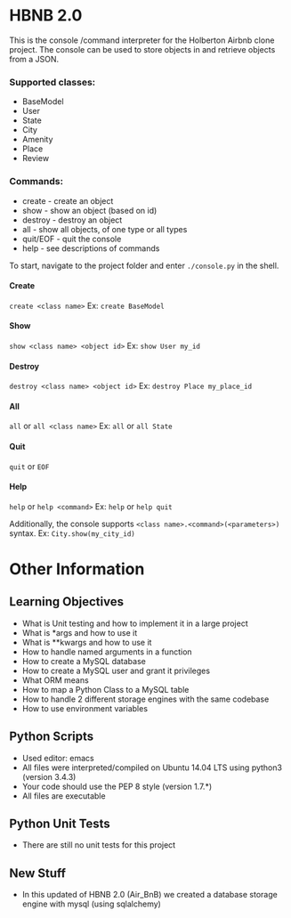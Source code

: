 # HBNB 2.0

This is the console /command interpreter for the Holberton Airbnb clone project. The console can be used to store objects in and retrieve objects from a JSON.

### Supported classes:
* BaseModel
* User
* State
* City
* Amenity
* Place
* Review

### Commands:
* create - create an object
* show - show an object (based on id)
* destroy - destroy an object
* all - show all objects, of one type or all types
* quit/EOF - quit the console
* help - see descriptions of commands

To start, navigate to the project folder and enter `./console.py` in the shell.

#### Create
`create <class name>`
Ex:
`create BaseModel`

#### Show
`show <class name> <object id>`
Ex:
`show User my_id`

#### Destroy
`destroy <class name> <object id>`
Ex:
`destroy Place my_place_id`

#### All
`all` or `all <class name>`
Ex:
`all` or `all State`

#### Quit
`quit` or `EOF`

#### Help
`help` or `help <command>`
Ex:
`help` or `help quit`

Additionally, the console supports `<class name>.<command>(<parameters>)` syntax.
Ex:
`City.show(my_city_id)`

# Other Information
## Learning Objectives
* What is Unit testing and how to implement it in a large project
* What is *args and how to use it
* What is **kwargs and how to use it
* How to handle named arguments in a function
* How to create a MySQL database
* How to create a MySQL user and grant it privileges
* What ORM means
* How to map a Python Class to a MySQL table
* How to handle 2 different storage engines with the same codebase
* How to use environment variables
## Python Scripts
* Used editor: emacs
* All files were interpreted/compiled on Ubuntu 14.04 LTS using python3 (version 3.4.3)
* Your code should use the PEP 8 style (version 1.7.*)
* All files are executable
## Python Unit Tests
* There are still no unit tests for this project
## New Stuff
* In this updated of HBNB 2.0 (Air_BnB) we created a database storage engine with mysql (using sqlalchemy)